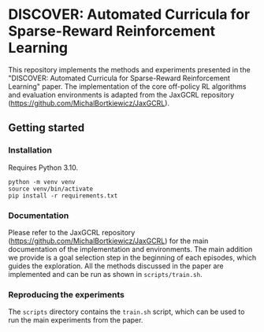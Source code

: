 # DISCOVER: Automated Curricula for Sparse-Reward Reinforcement Learning

This repository implements the methods and experiments presented in the "DISCOVER: Automated Curricula for Sparse-Reward Reinforcement Learning" paper.
The implementation of the core off-policy RL algorithms and evaluation environments is adapted from the JaxGCRL repository (https://github.com/MichalBortkiewicz/JaxGCRL).

## Getting started

### Installation

Requires Python 3.10.

```
python -m venv venv
source venv/bin/activate
pip install -r requirements.txt
```

### Documentation

Please refer to the JaxGCRL repository (https://github.com/MichalBortkiewicz/JaxGCRL) for the main documentation of the implementation and environments. The main addition we provide is a goal selection step in the beginning of each episodes, which guides the exploration. All the methods discussed in the paper are implemented and can be run as shown in `scripts/train.sh`.

### Reproducing the experiments

The `scripts` directory contains the `train.sh` script, which can be used to run the main experiments from the paper.